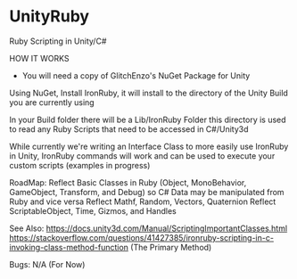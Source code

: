 # UnityRuby
 Ruby Scripting in Unity/C#


HOW IT WORKS
* You will need a copy of GlitchEnzo's NuGet Package for Unity

Using NuGet, Install IronRuby, it will install to the directory of the Unity Build you are currently using

In your Build folder there will be a Lib/IronRuby Folder this directory is used to read any Ruby Scripts that need to be 
accessed in C#/Unity3d

While currently we're writing an Interface Class to more easily use IronRuby in Unity, IronRuby commands will work and 
can be used to execute your custom scripts (examples in progress)

RoadMap:
Reflect Basic Classes in Ruby (Object, MonoBehavior, GameObject, Transform, and Debug) so C# Data may be manipulated from Ruby and vice versa
Reflect Mathf, Random, Vectors, Quaternion
Reflect ScriptableObject, Time, Gizmos, and Handles

See Also:
https://docs.unity3d.com/Manual/ScriptingImportantClasses.html
https://stackoverflow.com/questions/41427385/ironruby-scripting-in-c-invoking-class-method-function (The Primary Method)

Bugs:
N/A (For Now)
